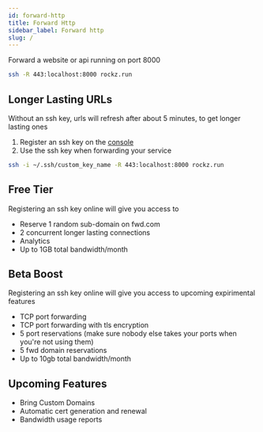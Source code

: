 ```yaml
---
id: forward-http
title: Forward Http
sidebar_label: Forward http
slug: /
---
```


Forward a website or api running on port 8000
```bash
ssh -R 443:localhost:8000 rockz.run
```

## Longer Lasting URLs
Without an ssh key, urls will refresh after about 5 minutes, to get longer lasting ones
1. Register an ssh key on the [console](https://fwd.rockz.one)
2. Use the ssh key when forwarding your service
```bash
ssh -i ~/.ssh/custom_key_name -R 443:localhost:8000 rockz.run
```

## Free Tier
Registering an ssh key online will give you access to
- Reserve 1 random sub-domain on fwd.com
- 2 concurrent longer lasting connections
- Analytics
- Up to 1GB total bandwidth/month

## Beta Boost 
Registering an ssh key online will give you access to upcoming expirimental features
- TCP port forwarding
- TCP port forwarding with tls encryption
- 5 port reservations (make sure nobody else takes your ports when you're not using them)
- 5 fwd domain reservations
- Up to 10gb total bandwidth/month

## Upcoming Features 
- Bring Custom Domains
- Automatic cert generation and renewal
- Bandwidth usage reports

<!---
## Paid Tier
To keep this service up and running please consider [registering for the paid tier on the console](console), its $8/month billed monthly, prorated, and you can cancel any time. The Paid tier gives access to
- TCP port forwarding
- TCP port forwarding with tls encryption
- 1 custom domain with automated certificates (5 subdomains or unlimted if you use [namecheap](https://www.namecheap.com/domains/))
- 5 port reservations (make sure nobody else takes your ports when you're not using them)
- 5 fwd domain reservations
- Up to 10gb total bandwidth/month

Compare to [ngrok development](https://ngrok.com/pricing)
--->
